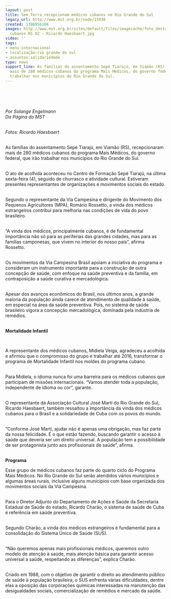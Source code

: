 ```yaml
---
layout: post
title: Sem Terra recepcionam médicos cubanos no Rio Grande do Sul
legacy_url: http://www.mst.org.br/node/15938
created: 1396956106
images: http://www.mst.org.br/sites/default/files/imagecache/foto_destaque/Medicos
  cubanos RS 02 - Ricardo Haesbaert.jpg
video: ''
tags:
- menu:internacional
- localização:rio grande do sul
- assuntos:solidariedade
type: news
support_line: As famílias do assentamento Sepé Tiarajú, em Viamão (RS), recepcionaram
  mais de 280 médicos cubanos do programa Mais Médicos, do governo federal, que irão
  trabalhar nos municípios do Rio Grande do Sul.
---
```

<p><img style="margin: 10px;" src="http://www.mst.org.br/sites/default/files/Medicos%20cubanos%20RS%2001%20-%20Ricardo%20Haesbaert.jpg" alt=""></p><p>&nbsp;</p><p><em>Por Solange Engelmann<br>Da Página do MST</em></p><p><em><br>Fotos: Ricardo Haesbaert</em></p><p><br>As famílias do assentamento Sepé Tiarajú, em Viamão (RS), recepcionaram mais de 280 médicos cubanos do programa Mais Médicos, do governo federal, que irão trabalhar nos municípios do Rio Grande do Sul.</p><p><br>O ato de acolhida aconteceu no Centro de Formação Sepé Tiarajú, na última sexta-feira (4), seguido de churrasco e atividade cultural. Estiveram presentes representantes de organizações e movimentos sociais do estado.</p><p><br>Segundo o representante da Via Campesina e dirigente do Movimento dos Pequenos Agricultores (MPA), Romário Rossetto, a vinda dos médicos estrangeiros contribui para melhoria nas condições de vida do povo brasileiro.</p><p><br>“A vinda dos médicos, principalmente cubanos, é de fundamental importância não só para as periferias das grandes cidades, mas para as famílias camponesas, que vivem no interior do nosso país”, afirma Rossetto.&nbsp;</p><p><br>Os movimentos da Via Campesina Brasil apoiam a iniciativa do programa e consideram um instrumento importante para a construção de outra concepção de saúde, com enfoque na saúde preventiva e da família, em contraposição a saúde curativa e mercadológica.&nbsp;</p><p><br>Apesar dos avanços econômicos do Brasil, nos últimos anos, a grande maioria da população ainda carece de atendimento de qualidade à saúde, em especial na área da saúde preventiva. Pois, no sistema de saúde brasileiro vigora a concepção mercadológica, dominada pela indústria de remédios.&nbsp;</p><p><strong><br>Mortalidade Infantil</strong></p><p><img style="margin: 10px; float: right;" src="http://www.mst.org.br/sites/default/files/Medicos%20cubanos%20RS%2002%20-%20Ricardo%20Haesbaert.jpg" alt=""></p><div><br><p>A representante dos médicos cubanos, Midiela Veiga, agradeceu a acolhida e afirmou que o compromisso do grupo é trabalhar até 2016, transformar o programa de Mortalidade Infantil nos moldes do programa cubano.</p><p><br>Para Midiela, o idioma nunca foi uma barreira para os médicos cubanos que participam de missões internacionais. “Vamos atender toda a população, independente de idioma ou cor”, garante.</p><p><br>O representante da Associação Cultural José Marti do Rio Grande do Sul, Ricardo Haesbaert, também ressaltou a importância da vinda dos médicos cubanos para o Brasil e a solidariedade de Cuba com os povos do mundo.&nbsp;</p><p><br>“Conforme José Marti, ajudar não é apenas uma obrigação, mas faz parte da nossa felicidade. É o que estão fazendo, buscando garantir o acesso à saúde que deveria ser um direito universal. A população tem a possibilidade de ser protagonista junto aos profissionais de saúde”, afirma.</p><p><strong><br></strong><strong>Programa</strong></p><p>Esse grupo de médicos cubanos faz parte do quarto ciclo do Programa Mais Médicos. No Rio Grande do Sul serão atendidos vários municípios e algumas áreas rurais, inclusive alguns municípios com base organizada dos movimentos sociais da Via Campesina.</p><p><br>Para o Diretor Adjunto do Departamento de Ações e Saúde da Secretaria Estadual de Saúde do estado, Ricardo Charão, o sistema de saúde de Cuba é referência em saúde preventiva.&nbsp;</p><p><br>Segundo Charão, a vinda dos médicos estrangeiros é fundamental para a consolidação do Sistema Único de Saúde (SUS).</p><p><br>“Não queremos apenas mais profissionais médicos, queremos outro modelo de atenção à saúde, mais atenção básica para garantir acesso universal a saúde, respeitando as diferenças”, explica Charão.</p><p><br>Criado em 1988, com o objetivo de garantir o direito ao atendimento público de saúde à população brasileira, o SUS enfrenta várias dificuldades, dentre elas a oposição das corporações químicas interessadas na manutenção das desigualdades sociais, comercialização de remédios e mercado da saúde.</p><p>&nbsp;</p><p>&nbsp;</p><p>&nbsp;</p></div>
